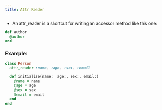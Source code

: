 ```yaml
---
title: Attr Reader
---
```


- An attr_reader is a shortcut for writing an accessor method like this one:


```rb
def author
  @author
end
```

### Example:

```rb
class Person
  attr_reader :name, :age, :sex, :email

  def initialize(name:, age:, sex:, email:)
    @name = name
    @age = age
    @sex = sex
    @email = email
  end
end
```
